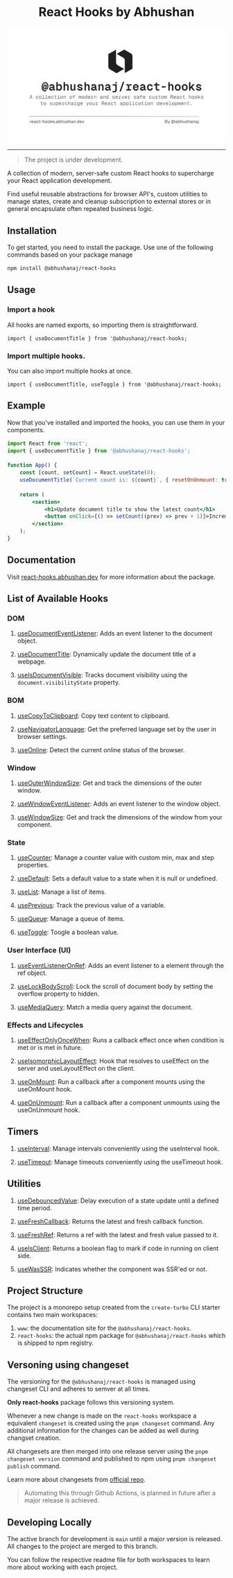 <h1 style="text-align:center">React Hooks by Abhushan </h1>

<img src="./react-hooks-thumbnail.png" />

---

> The project is under development.

A collection of modern, server-safe custom React hooks to supercharge your React application development.

Find useful reusable abstractions for browser API's, custom utilities to manage states, create and cleanup subscription to external stores or in general encapsulate often repeated business logic.

## Installation

To get started, you need to install the package. Use one of the following commands based on your package manage

```bash
npm install @abhushanaj/react-hooks
```

## Usage

### Import a hook

All hooks are named exports, so importing them is straightforward.

```tsx
import { useDocumentTitle } from '@abhushanaj/react-hooks;
```

### Import multiple hooks.

You can also import multiple hooks at once.

```tsx
import { useDocumentTitle, useToggle } from '@abhushanaj/react-hooks;
```

## Example

Now that you’ve installed and imported the hooks, you can use them in your components.

```jsx
import React from 'react';
import { useDocumentTitle } from '@abhushanaj/react-hooks';

function App() {
	const [count, setCount] = React.useState(0);
	useDocumentTitle(`Current count is: ${count}`, { resetOnUnmount: true });

	return (
		<section>
			<h1>Update document title to show the latest count</h1>
			<button onClick={() => setCount((prev) => prev + 1)}>Increment Count: {count}</button>
		</section>
	);
}
```

## Documentation

Visit [react-hooks.abhushan.dev](https://react-hooks.abhushan.dev/) for more information about the package.

## List of Available Hooks

### DOM

1. [useDocumentEventListener](https://react-hooks.abhushan.dev/hooks/dom/usedocumenteventlistener/): Adds an event listener to the document object.

1. [useDocumentTitle](https://react-hooks.abhushan.dev/hooks/dom/usedocumenttitle/): Dynamically update the document title of a webpage.

1. [useIsDocumentVisible](https://react-hooks.abhushan.dev/hooks/dom/useisdocumentvisible/): Tracks document visibility using the `document.visibilityState` property.

### BOM

1. [useCopyToClipboard](https://react-hooks.abhushan.dev/hooks/bom/usecopytoclipboard/): Copy text content to clipboard.

1. [useNavigatorLanguage](https://react-hooks.abhushan.dev/hooks/bom/usenavigatorlanguage/): Get the preferred language set by the user in browser settings.

1. [useOnline](https://react-hooks.abhushan.dev/hooks/bom/useonline/): Detect the current online status of the browser.

### Window

1. [useOuterWindowSize](https://react-hooks.abhushan.dev/hooks/window/useouterwindowsize/): Get and track the dimensions of the outer window.

1. [useWindowEventListener](https://react-hooks.abhushan.dev/hooks/window/usewindoweventlistener/): Adds an event listener to the window object.

1. [useWindowSize](https://react-hooks.abhushan.dev/hooks/window/usewindowsize/): Get and track the dimensions of the window from your component.

### State

1. [useCounter](https://react-hooks.abhushan.dev/hooks/state/usecounter/): Manage a counter value with custom min, max and step properties.

1. [useDefault](https://react-hooks.abhushan.dev/hooks/state/usedefault/): Sets a default value to a state when it is null or undefined.

1. [useList](https://react-hooks.abhushan.dev/hooks/state/uselist/): Manage a list of items.

1. [usePrevious](https://react-hooks.abhushan.dev/hooks/state/useprevious/): Track the previous value of a variable.

1. [useQueue](https://react-hooks.abhushan.dev/hooks/state/usequeue/): Manage a queue of items.

1. [useToggle](https://react-hooks.abhushan.dev/hooks/state/usetoggle/): Toogle a boolean value.

### User Interface (UI)

1. [useEventListenerOnRef](https://react-hooks.abhushan.dev/hooks/ui/useeventlisteneronref/): Adds an event listener to a element through the ref object.

1. [useLockBodyScroll](https://react-hooks.abhushan.dev/hooks/ui/uselockbodyscroll/): Lock the scroll of document body by setting the overflow property to hidden.

1. [useMediaQuery](https://react-hooks.abhushan.dev/hooks/ui/usemediaquery/): Match a media query against the document.

### Effects and Lifecycles

1. [useEffectOnlyOnceWhen](https://react-hooks.abhushan.dev/hooks/effects-and-lifecycles/useeffectonlyoncewhen/): Runs a callback effect once when condition is met or is met in future.

1. [useIsomorphicLayoutEffect](https://react-hooks.abhushan.dev/hooks/effects-and-lifecycles/useisomorphiclayout/): Hook that resolves to useEffect on the server and useLayoutEffect on the client.

1. [useOnMount](https://react-hooks.abhushan.dev/hooks/effects-and-lifecycles/useonmount/): Run a callback after a component mounts using the useOnMount hook.

1. [useOnUnmount](https://react-hooks.abhushan.dev/hooks/effects-and-lifecycles/useonunmount/): Run a callback after a component unmounts using the useOnUnmount hook.

## Timers

1. [useInterval](https://react-hooks.abhushan.dev/hooks/timers/useinterval/): Manage intervals conveniently using the useInterval hook.

1. [useTimeout](https://react-hooks.abhushan.dev/hooks/timers/usetimeout/): Manage timeouts conveniently using the useTimeout hook.

## Utilities

1. [useDebouncedValue](https://react-hooks.abhushan.dev/hooks/utilities/usedebouncedvalue/): Delay execution of a state update until a defined time period.

1. [useFreshCallback](https://react-hooks.abhushan.dev/hooks/utilities/usefreshcallback/): Returns the latest and fresh callback function.

1. [useFreshRef](https://react-hooks.abhushan.dev/hooks/utilities/usefreshref/): Returns a ref with the latest and fresh value passed to it.

1. [useIsClient](https://react-hooks.abhushan.dev/hooks/utilities/useisclient/): Returns a boolean flag to mark if code in running on client side.

1. [useWasSSR](https://react-hooks.abhushan.dev/hooks/utilities/usewasssr/): Indicates whether the component was SSR'ed or not.

## Project Structure

The project is a monorepo setup created from the `create-turbo` CLI starter contains two main workspaces:

1. `www`: the documentation site for the `@abhushanaj/react-hooks`.
2. `react-hooks`: the actual npm package for `@abhushanaj/react-hooks` which is shipped to npm registry.

## Versoning using changeset

The versioning for the `@abhushanaj/react-hooks` is managed using changeset CLI and adheres to semver at all times.

**Only react-hooks** package follows this versioning system.

Whenever a new change is made on the `react-hooks` workspace a equivalent `changeset` is created using the `pnpm changeset` command. Any additional information for the changes can be added as well during changset creation.

All changesets are then merged into one release server using the `pnpm changeset version` command and published to npm using `pnpm changeset publish` command.

Learn more about changesets from [official repo](https://github.com/changesets/changesets).

> Automating this through Github Actions, is planned in future after a major release is achieved.

## Developing Locally

The active branch for development is `main` until a major version is released. All changes to the project are merged to this branch.

You can follow the respective readme file for both workspaces to learn more about working with each project.
